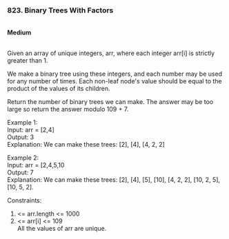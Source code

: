 <h3>823. Binary Trees With Factors</h3><br>
<strong>Medium</strong><br><br>

Given an array of unique integers, arr, where each integer arr[i] is strictly greater than 1.

We make a binary tree using these integers, and each number may be used for any number of times. Each non-leaf node's value should be equal to the product of the values of its children.

Return the number of binary trees we can make. The answer may be too large so return the answer modulo 109 + 7.
<br>

Example 1:<br>
Input: arr = [2,4]<br>
Output: 3<br>
Explanation: We can make these trees: [2], [4], [4, 2, 2]
<br>

Example 2:<br>
Input: arr = [2,4,5,10<br>
Output: 7<br>
Explanation: We can make these trees: [2], [4], [5], [10], [4, 2, 2], [10, 2, 5], [10, 5, 2].
<br>

Constraints:<br>
1. <= arr.length <= 1000<br>
2. <= arr[i] <= 109<br>
All the values of arr are unique.
